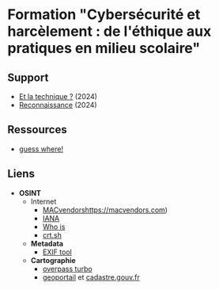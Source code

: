 #  Formation "Cybersécurité et harcèlement : de l'éthique aux pratiques en milieu scolaire"

## Support
* [Et la technique ?](https://github.com/truillet/UT/blob/main/MPLS/supports/intro_Cyber_MPLS.pdf) (2024)
* [Reconnaissance](https://github.com/truillet/UT/blob/main/MPLS/supports/OSINT_Reconnaissance.pdf) (2024)


## Ressources
* [guess where!](https://github.com/truillet/UT/blob/main/MPLS/ressources/guess.jpg)
  
## Liens
* **OSINT**
  * Internet
    * [MACvendors]()https://macvendors.com)
    * [IANA](https://www.iana.org/assignments/ipv4-address-space/ipv4-address-space.xhtml)
    * [Who is](https://who.is)
    * [crt.sh](https://crt.sh)
  * **Metadata**
    * [EXIF tool](https://exif.tools)
  * **Cartographie**
    * [overpass turbo](https://overpass-turbo.eu)
    * [geoportail](https://www.geoportail.gouv.fr/carte) et [cadastre.gouv.fr](https://www.cadastre.gouv.fr) 

